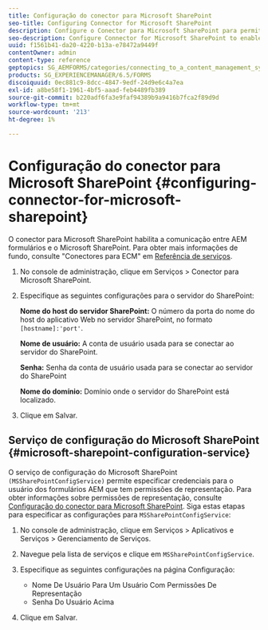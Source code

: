 ```yaml
---
title: Configuração do conector para Microsoft SharePoint
seo-title: Configuring Connector for Microsoft SharePoint
description: Configure o Conector para Microsoft SharePoint para permitir a comunicação entre AEM formulários e o Microsoft SharePoint.
seo-description: Configure Connector for Microsoft SharePoint to enable communication between AEM forms and Microsoft SharePoint.
uuid: f1561b41-da20-4220-b13a-e78472a9449f
contentOwner: admin
content-type: reference
geptopics: SG_AEMFORMS/categories/connecting_to_a_content_management_system
products: SG_EXPERIENCEMANAGER/6.5/FORMS
discoiquuid: 0ec881c9-8dcc-4847-9edf-24d9e6c4a7ea
exl-id: a8be58f1-1961-4bf5-aaad-feb4489fb389
source-git-commit: b220adf6fa3e9faf94389b9a9416b7fca2f89d9d
workflow-type: tm+mt
source-wordcount: '213'
ht-degree: 1%

---
```


# Configuração do conector para Microsoft SharePoint {#configuring-connector-for-microsoft-sharepoint}

O conector para Microsoft SharePoint habilita a comunicação entre AEM formulários e o Microsoft SharePoint. Para obter mais informações de fundo, consulte &quot;Conectores para ECM&quot; em [Referência de serviços](https://www.adobe.com/go/learn_aemforms_services_63).

1. No console de administração, clique em Serviços > Conector para Microsoft SharePoint.
1. Especifique as seguintes configurações para o servidor do SharePoint:

   **Nome do host do servidor SharePoint:** O número da porta do nome do host do aplicativo Web no servidor SharePoint, no formato `[hostname]:'port'`.

   **Nome de usuário:** A conta de usuário usada para se conectar ao servidor do SharePoint.

   **Senha:** Senha da conta de usuário usada para se conectar ao servidor do SharePoint

   **Nome do domínio:** Domínio onde o servidor do SharePoint está localizado.

1. Clique em Salvar.

## Serviço de configuração do Microsoft SharePoint {#microsoft-sharepoint-configuration-service}

O serviço de configuração do Microsoft SharePoint `(MSSharePointConfigService)` permite especificar credenciais para o usuário dos formulários AEM que tem permissões de representação. Para obter informações sobre permissões de representação, consulte [Configuração do conector para Microsoft SharePoint](https://help.adobe.com/en_US/AEMForms/6.1/SharePointConfig/index.html). Siga estas etapas para especificar as configurações para `MSSharePointConfigService`:

1. No console de administração, clique em Serviços > Aplicativos e Serviços > Gerenciamento de Serviços.
1. Navegue pela lista de serviços e clique em `MSSharePointConfigService`.
1. Especifique as seguintes configurações na página Configuração:

   * Nome De Usuário Para Um Usuário Com Permissões De Representação
   * Senha Do Usuário Acima

1. Clique em Salvar.
